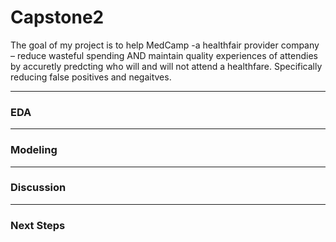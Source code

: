 # Capstone2

The goal of my project is to help MedCamp -a healthfair provider company – reduce wasteful spending AND maintain quality experiences of attendies by accuretly predcting who will and will not attend a healthfare. Specifically reducing false positives and negaitves. 

--- 

### EDA


---


### Modeling 


---


### Discussion 


---


### Next Steps
